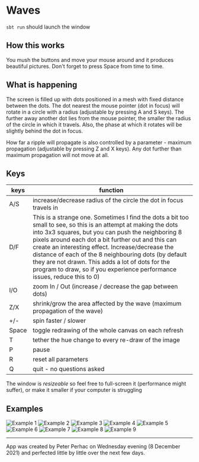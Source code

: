 # Waves

`sbt run` should launch the window


## How this works

You mush the buttons and move your mouse around and it produces beautiful pictures. Don't forget to press Space from time to time.

## What is happening
The screen is filled up with dots positioned in a mesh with fixed distance between the dots. The dot nearest the mouse pointer (dot in focus) will rotate in a circle with a radius (adjustable by pressing A and S keys). The further away another dot lies from the mouse pointer, the smaller the radius of the circle in which it travels. Also, the phase at which it rotates will be slightly behind the dot in focus.

How far a ripple will propagate is also controlled by a parameter - maximum propagation (adjustable by pressing Z and X keys). Any dot further than maximum propagation will not move at all.

## Keys

keys | function
--- | ---
A/S | increase/decrease radius of the circle the dot in focus travels in
D/F | This is a strange one. Sometimes I find the dots a bit too small to see, so this is an attempt at making the dots into 3x3 squares, but you can push the neighboring 8 pixels around each dot a bit further out and this can create an interesting effect. Increase/decrease the distance of each of the 8 neighbouring dots (by default they are not drawn. This adds a lot of dots for the program to draw, so if you experience performance issues, reduce this to 0)
I/O | zoom In / Out (increase / decrease the gap between dots)
Z/X | shrink/grow the area affected by the wave (maximum propagation of the wave)
+/- | spin faster / slower
Space | toggle redrawing of the whole canvas on each refresh
T | tether the hue change to every re-draw of the image
P | pause
R | reset all parameters
Q | quit - no questions asked


The window is _resizeable_ so feel free to full-screen it (performance might suffer), or make it smaller if your computer is struggling

## Examples

![Example 1](readme/example1.jpg)
![Example 2](readme/example2.jpg)
![Example 3](readme/example3.jpg)
![Example 4](readme/example4.jpg)
![Example 5](readme/example5.jpg)
![Example 6](readme/example6.jpg)
![Example 7](readme/example7.jpg)
![Example 8](readme/example8.jpg)
![Example 9](readme/example9.jpg)


-------------

App was created by Peter Perhac on Wednesday evening (8 December 2021) and perfected little by little over the next few days.
